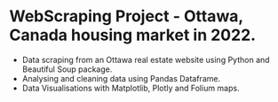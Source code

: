 # WebScraping Project - Ottawa, Canada housing market in 2022.

- Data scraping from an Ottawa real estate website using Python and Beautiful Soup package.
- Analysing and cleaning data using Pandas Dataframe.
- Data Visualisations with Matplotlib, Plotly and Folium maps.
